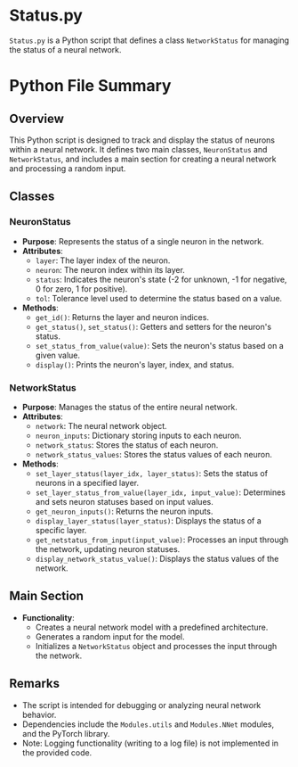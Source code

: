 # Status.py

`Status.py` is a Python script that defines a class `NetworkStatus` for managing the status of a neural network.

# Python File Summary

## Overview
This Python script is designed to track and display the status of neurons within a neural network. It defines two main classes, `NeuronStatus` and `NetworkStatus`, and includes a main section for creating a neural network and processing a random input.

## Classes

### NeuronStatus
- **Purpose**: Represents the status of a single neuron in the network.
- **Attributes**:
  - `layer`: The layer index of the neuron.
  - `neuron`: The neuron index within its layer.
  - `status`: Indicates the neuron's state (-2 for unknown, -1 for negative, 0 for zero, 1 for positive).
  - `tol`: Tolerance level used to determine the status based on a value.
- **Methods**:
  - `get_id()`: Returns the layer and neuron indices.
  - `get_status()`, `set_status()`: Getters and setters for the neuron's status.
  - `set_status_from_value(value)`: Sets the neuron's status based on a given value.
  - `display()`: Prints the neuron's layer, index, and status.

### NetworkStatus
- **Purpose**: Manages the status of the entire neural network.
- **Attributes**:
  - `network`: The neural network object.
  - `neuron_inputs`: Dictionary storing inputs to each neuron.
  - `network_status`: Stores the status of each neuron.
  - `network_status_values`: Stores the status values of each neuron.
- **Methods**:
  - `set_layer_status(layer_idx, layer_status)`: Sets the status of neurons in a specified layer.
  - `set_layer_status_from_value(layer_idx, input_value)`: Determines and sets neuron statuses based on input values.
  - `get_neuron_inputs()`: Returns the neuron inputs.
  - `display_layer_status(layer_status)`: Displays the status of a specific layer.
  - `get_netstatus_from_input(input_value)`: Processes an input through the network, updating neuron statuses.
  - `display_network_status_value()`: Displays the status values of the network.

## Main Section
- **Functionality**:
  - Creates a neural network model with a predefined architecture.
  - Generates a random input for the model.
  - Initializes a `NetworkStatus` object and processes the input through the network.

## Remarks
- The script is intended for debugging or analyzing neural network behavior.
- Dependencies include the `Modules.utils` and `Modules.NNet` modules, and the PyTorch library.
- Note: Logging functionality (writing to a log file) is not implemented in the provided code.
